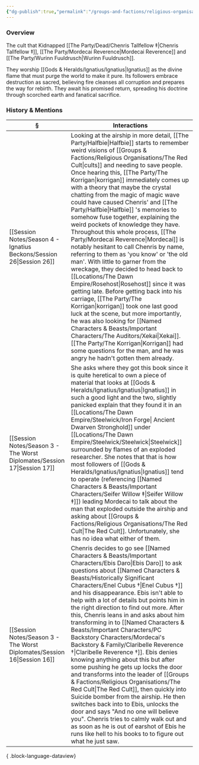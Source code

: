 ```yaml
---
{"dg-publish":true,"permalink":"/groups-and-factions/religious-organisations/the-red-cult/","tags":["Groups"],"updated":"2025-06-11T21:39:57.258+01:00"}
---
```


### Overview
The cult that Kidnapped [[The Party/Dead/Chenris Tallfellow ‡\|Chenris Tallfellow ‡]], [[The Party/Mordecai Reverence\|Mordecai Reverence]] and [[The Party/Wurinn Fuuldrusch\|Wurinn Fuuldrusch]].

They worship [[Gods & Heralds/Ignatius/Ignatius\|Ignatius]] as the divine flame that must purge the world to make it pure. Its followers embrace destruction as sacred, believing fire cleanses all corruption and prepares the way for rebirth. They await his promised return, spreading his doctrine through scorched earth and fanatical sacrifice.

### History & Mentions
| §                                                                           | Interactions                                                                                                                                                                                                                                                                                                                                                                                                                                                                                                                                                                                                                                                                                                                                                                                                                                                                                                                                                                            |
| --------------------------------------------------------------------------- | --------------------------------------------------------------------------------------------------------------------------------------------------------------------------------------------------------------------------------------------------------------------------------------------------------------------------------------------------------------------------------------------------------------------------------------------------------------------------------------------------------------------------------------------------------------------------------------------------------------------------------------------------------------------------------------------------------------------------------------------------------------------------------------------------------------------------------------------------------------------------------------------------------------------------------------------------------------------------------------- |
| [[Session Notes/Season 4 - Ignatius Beckons/Session 26\|Session 26]]     | Looking at the airship in more detail, [[The Party/Halfbie\|Halfbie]] starts to remember weird visions of [[Groups & Factions/Religious Organisations/The Red Cult\|cults]] and needing to save people. Once hearing this, [[The Party/The Korrigan\|korrigan]] immediately comes up with a theory that maybe the crystal chatting from the magic of magic wave could have caused Chenris' and [[The Party/Halfbie\|Halfbie]] 's memories to somehow fuse together, explaining the weird pockets of knowledge they have. Throughout this whole process, [[The Party/Mordecai Reverence\|Mordecai]] is notably hesitant to call Chenris by name, referring to them as 'you know' or 'the old man'. With little to garner from the wreckage, they decided to head back to [[Locations/The Dawn Empire/Rosehost\|Rosehost]] since it was getting late. Before getting back into his carriage, [[The Party/The Korrigan\|korrigan]] took one last good luck at the scene, but more importantly, he was also looking for [[Named Characters & Beasts/Important Characters/The Auditors/Xekai\|Xekai]]. [[The Party/The Korrigan\|Korrigan]] had some questions for the man, and he was angry he hadn't gotten them already. |
| [[Session Notes/Season 3 - The Worst Diplomates/Session 17\|Session 17]] | She asks where they got this book since it is quite heretical to own a piece of material that looks at [[Gods & Heralds/Ignatius/Ignatius\|Ignatius]] in such a good light and the two, slightly panicked explain that they found it in an [[Locations/The Dawn Empire/Steelwick/Iron Forge\| Ancient Dwarven Stronghold]] under [[Locations/The Dawn Empire/Steelwick/Steelwick\|Steelwick]] surrounded by flames of an exploded researcher. She notes that that is how most followers of [[Gods & Heralds/Ignatius/Ignatius\|Ignatius]] tend to operate  (referencing [[Named Characters & Beasts/Important Characters/Seifer Willow ‡\|Seifer Willow ‡]]) leading Mordecai to talk about the man that exploded outside the airship and asking about [[Groups & Factions/Religious Organisations/The Red Cult\|The Red Cult]]. Unfortunately, she has no idea what either of them.                                                                                                                                                                                                                                                                                                                                                                                   |
| [[Session Notes/Season 3 - The Worst Diplomates/Session 16\|Session 16]] | Chenris decides to go see [[Named Characters & Beasts/Important Characters/Ebis Daro\|Ebis Daro]] to ask questions about [[Named Characters & Beasts/Historically Significant  Characters/Enel Cubus †\|Enel Cubus †]] and his disappearance. Ebis isn't able to help with a lot of details but points him in the right direction to find out more. After this, Chenris leans in and asks about him transforming in to [[Named Characters & Beasts/Important Characters/PC Backstory Characters/Mordecai's Backstory & Family/Claribelle Reverence †\|Claribelle Reverence †]]. Ebis denies knowing anything about this but after some pushing he gets up locks the door and transforms into the leader of [[Groups & Factions/Religious Organisations/The Red Cult\|The Red Cult]], then quickly into Suicide bomber from the airship. He then switches back into to Ebis, unlocks the door and says "And no one will believe you". Chenris tries to calmly walk out and as soon as he is out of earshot of Ebis he runs like hell to his books to to figure out what he just saw.                                                                                                                                                                                                                                 |

{ .block-language-dataview}